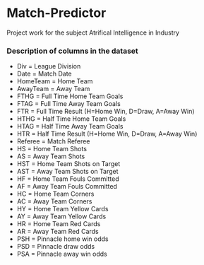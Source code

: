 # Match-Predictor

Project work for the subject Atrifical Intelligence in Industry

### Description of columns in the dataset

- Div = League Division
- Date = Match Date
- HomeTeam = Home Team
- AwayTeam = Away Team
- FTHG = Full Time Home Team Goals
- FTAG = Full Time Away Team Goals
- FTR = Full Time Result (H=Home Win, D=Draw, A=Away Win)
- HTHG = Half Time Home Team Goals
- HTAG = Half Time Away Team Goals
- HTR = Half Time Result (H=Home Win, D=Draw, A=Away Win)
- Referee = Match Referee
- HS = Home Team Shots
- AS = Away Team Shots
- HST = Home Team Shots on Target
- AST = Away Team Shots on Target
- HF = Home Team Fouls Committed
- AF = Away Team Fouls Committed
- HC = Home Team Corners
- AC = Away Team Corners
- HY = Home Team Yellow Cards
- AY = Away Team Yellow Cards
- HR = Home Team Red Cards
- AR = Away Team Red Cards
- PSH = Pinnacle home win odds
- PSD = Pinnacle draw odds
- PSA = Pinnacle away win odds
